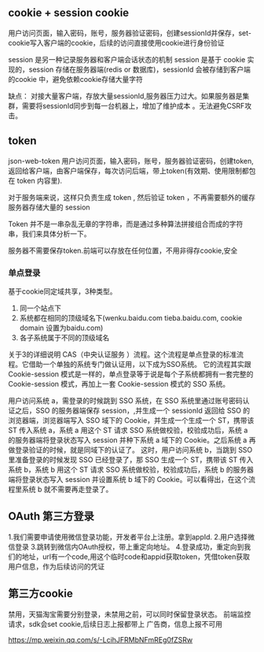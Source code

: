 ## cookie + session cookie

用户访问页面，输入密码，账号，服务器验证密码，创建sessionId并保存，set-cookie写入客户端的cookie，后续的访问直接使用cookie进行身份验证

session 是另一种记录服务器和客户端会话状态的机制
session 是基于 cookie 实现的，session 存储在服务器端(redis or 数据库)，sessionId 会被存储到客户端的cookie 中，避免依赖cookie存储大量字符


缺点： 对接大量客户端，存放大量sessionId,服务器压力过大。如果服务器是集群，需要将sessionId同步到每一台机器上，增加了维护成本 。无法避免CSRF攻击。


## token
json-web-token
用户访问页面，输入密码，账号，服务器验证密码，创建token,返回给客户端，由客户端保存，每次访问后端，带上token(有效期、使用限制都包在 token 内容里).

对于服务端来说，这样只负责生成 token , 然后验证 token ，不再需要额外的缓存服务器存储大量的 session

 Token 并不是一串杂乱无章的字符串，而是通过多种算法拼接组合而成的字符串，我们来具体分析一下。

服务器不需要保存token.前端可以存放在任何位置，不用非得存cookie,安全

### 单点登录
基于cookie同定域共享，3种类型。

1. 同一个站点下
2. 系统都在相同的顶级域名下(wenku.baidu.com   tieba.baidu.com, cookie domain 设置为baidu.com)
3. 各子系统属于不同的顶级域名

关于3的详细说明
 CAS（中央认证服务 ）流程。这个流程是单点登录的标准流程。它借助一个单独的系统专门做认证用，以下成为SSO系统。
 它的流程其实跟 Cookie-session 模式是一样的，单点登录等于说是每个子系统都拥有一套完整的 Cookie-session 模式，再加上一套 Cookie-session 模式的 SSO 系统。

用户访问系统 a，需登录的时候跳到 SSO 系统，在 SSO 系统里通过账号密码认证之后，SSO 的服务器端保存 session，,并生成一个 sessionId 返回给 SSO 的浏览器端，浏览器端写入 SSO 域下的 Cookie，并生成一个生成一个 ST，携带该 ST 传入系统 a，系统 a 用这个 ST 请求 SSO 系统做校验，校验成功后，系统 a 的服务器端将登录状态写入 session 并种下系统 a 域下的 Cookie。之后系统 a 再做登录验证的时候，就是同域下的认证了。
这时，用户访问系统 b，当跳到 SSO 里准备登录的时候发现 SSO 已经登录了，那 SSO 生成一个 ST，携带该 ST 传入系统 b，系统 b 用这个 ST 请求 SSO 系统做校验，校验成功后，系统 b 的服务器端将登录状态写入 session 并设置系统 b 域下的 Cookie。可以看得出，在这个流程里系统 b 就不需要再走登录了。


## OAuth 第三方登录

1.我们需要申请使用微信登录功能，开发者平台上注册。拿到appId.
2.用户选择微信登录
3.跳转到微信内OAuth授权，带上重定向地址。
4.登录成功，重定向到我们的地址，url有一个code,用这个临时code和appid获取token，凭借token获取用户信息，作为后续访问的凭证


## 第三方cookie
禁用，天猫淘宝需要分别登录，未禁用之前，可以同时保留登录状态。
前端监控请求，sdk会set cookie,后续日志上报都带上
广告商，信息上报不可用

https://mp.weixin.qq.com/s/-LcihJFRMbNFmREg0fZSRw

